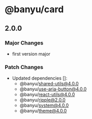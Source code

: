 # @banyu/card

## 2.0.0

### Major Changes

- first version major

### Patch Changes

- Updated dependencies []:
  - @banyu/shared-utils@4.0.0
  - @banyu/use-aria-button@4.0.0
  - @banyu/react-utils@4.0.0
  - @banyu/ripple@2.0.0
  - @banyu/system@4.0.0
  - @banyu/theme@4.0.0
